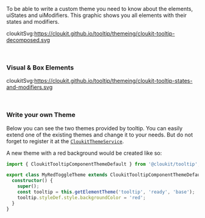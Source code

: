 To be able to write a custom theme you need to know about the elements, uiStates and uiModifiers.
This graphic shows you all elements with their states and modifiers.

cloukitSvg:https://cloukit.github.io/tooltip/themeing/cloukit-tooltip-decomposed.svg

&nbsp;

### Visual & Box Elements

cloukitSvg:https://cloukit.github.io/tooltip/themeing/cloukit-tooltip-states-and-modifiers.svg

&nbsp;

### Write your own Theme

Below you can see the two themes provided by tooltip. You can easily extend one of the existing themes and change it to your needs. But do not forget to register it at the [`CloukitThemeService`](https://cloukit.github.io/#/guide/themeing).

A new theme with a red background would be created like so:

```typescript
import { CloukitTooltipComponentThemeDefault } from '@cloukit/tooltip';

export class MyRedToggleTheme extends CloukitTooltipComponentThemeDefault {
  constructor() {
    super();
    const tooltip = this.getElementTheme('tooltip', 'ready', 'base');
    tooltip.styleDef.style.backgroundColor = 'red';
  }
}
```
